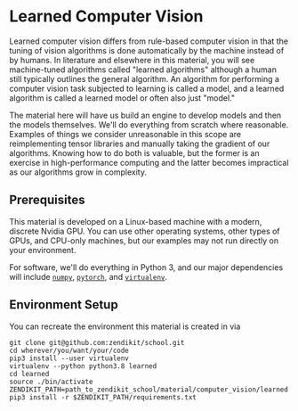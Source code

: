 # Learned Computer Vision

Learned computer vision differs from rule-based computer vision in that the tuning of vision algorithms is done automatically by the
machine instead of by humans. In literature and elsewhere in this material, you will see machine-tuned algorithms called "learned
algorithms" although a human still typically outlines the general algorithm. An algorithm for performing a computer vision task
subjected to learning is called a model, and a learned algorithm is called a learned model or often also just "model."

The material here will have us build an engine to develop models and then the models themselves. We'll do everything from scratch where
reasonable. Examples of things we consider unreasonable in this scope are reimplementing tensor libraries and manually taking the
gradient of our algorithms. Knowing how to do both is valuable, but the former is an exercise in high-performance computing and the
latter becomes impractical as our algorithms grow in complexity.

## Prerequisites

This material is developed on a Linux-based machine with a modern, discrete Nvidia GPU. You can use other operating systems, other types
of GPUs, and CPU-only machines, but our examples may not run directly on your environment.

For software, we'll do everything in Python 3, and our major dependencies will include [`numpy`](https://numpy.org/),
[`pytorch`](https://pytorch.org/), and [`virtualenv`](https://virtualenv.pypa.io/en/latest/).

## Environment Setup

You can recreate the environment this material is created in via

```
git clone git@github.com:zendikit/school.git
cd wherever/you/want/your/code
pip3 install --user virtualenv
virtualenv --python python3.8 learned
cd learned
source ./bin/activate
ZENDIKIT_PATH=path_to_zendikit_school/material/computer_vision/learned
pip3 install -r $ZENDIKIT_PATH/requirements.txt
```
